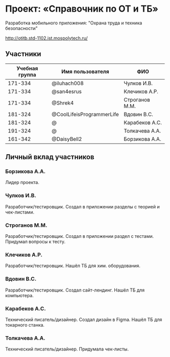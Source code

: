 # Проект: «Справочник по ОТ и ТБ»

Разработка мобильного приложения: "Охрана труда и техника безопасности"

http://otitb.std-1102.ist.mospolytech.ru/

## Участники

| Учебная группа | Имя пользователя          | ФИО                      |
|----------------|---------------------------|--------------------------|
| 171-334        | @iluhach008               | Чулков И.В.              |
| 171-334        | @san4esrus                | Клечиков А.Р.            |
| 171-334        | @Shrek4                   | Строганов М.М.           |
| 181-324        | @CoolLifeisProgrammerLife | Вдовин В.С.              |
| 181-324        | @                         | Карабеков А.С.           |
| 191-324        | @                         | Толкачева А.А.           |
| 161-342        | @DaisyBell2               | Борзикова А.А.           |

## Личный вклад участников

### Борзикова А.А.

Лидер проекта.

### Чулков И.В.

Разработчик/тестировщик.
Создал в приложении разделы с теорией и чек-листами.

### Строганов М.М.

Разработчик/тестировщик.
Создал в приложении раздел с тестами.
Придумал вопросы к тесту.

### Клечиков А.Р.

Разработчик/тестировщик.
Нашёл ТБ для хим. оборудования.

### Вдовин В.С.

Разработчик/тестировщик.
Создал сайт-лендинг.
Нашёл ТБ для компьютера.

### Карабеков А.С.

Технический писатель/дизайнер.
Создал дизайн в Figma.
Нашёл ТБ для токарного станка.

### Толкачева А.А.

Технический писатель/дизайнер.
Придумала чек-листы.
